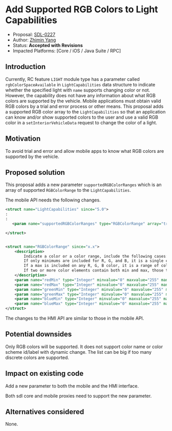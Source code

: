 # Add Supported RGB Colors to Light Capabilities

* Proposal: [SDL-0227](0227-add-supported-rgb-colors.md)
* Author: [Zhimin Yang](https://github.com/yang1070)
* Status: **Accepted with Revisions**
* Impacted Platforms: [Core / iOS / Java Suite / RPC]

## Introduction

Currently, RC feature `LIGHT` module type has a parameter called `rgbColorSpaceAvailable` in `LightCapabilities` data structure to indicate whether the specified light with `name` supports changing color or not. However, the capability does not have any information about what RGB colors are supported by the vehicle. Mobile applications must obtain valid RGB colors by a trial and error process or other means. This proposal adds a supported RGB color array to the `LightCapabilities` so that an application can know and/or show supported colors to the user and use a valid RGB color in a `setInteriorVehicleData` request to change the color of a light.

## Motivation

To avoid trial and error and allow mobile apps to know what RGB colors are supported by the vehicle.

## Proposed solution

This proposal adds a new parameter `supportedRGBColorRanges` which is an array of supported `RGBColorRange` to the `LightCapabilities`.

The mobile API needs the following changes.

```xml
<struct name="LightCapabilities" since="5.0">
: 
: 
   <param name="supportedRGBColorRanges" type="RGBColorRange" array="true" minsize="1" maxSize="999999" mandatory="false" since="x.x"/>

</struct>


<struct name="RGBColorRange" since="x.x">
    <description>
        Indicate a color or a color range, include the following cases:
        If only minimums are included for R, G, and B, it is a single color;
        If a max is included on any R, G, B color, it is a range of color;
        If two or more color elements contain both min and max, those two colors can be shaded together within the ranges supplied.
    </description>
    <param name="redMin" type="Integer" minvalue="0" maxvalue="255" mandatory="true" />
    <param name="redMax" type="Integer" minvalue="0" maxvalue="255" mandatory="false" />
    <param name="greenMin" type="Integer" minvalue="0" maxvalue="255" mandatory="true" />
    <param name="greenMax" type="Integer" minvalue="0" maxvalue="255" mandatory="false" />
    <param name="blueMin" type="Integer" minvalue="0" maxvalue="255" mandatory="true" />
    <param name="blueMax" type="Integer" minvalue="0" maxvalue="255" mandatory="false" />
</struct>
```

The changes to the HMI API are similar to those in the mobile API.

## Potential downsides

Only RGB colors will be supported. It does not support color name or color scheme id/label with dynamic change. The list can be big if too many discrete colors are supported.

## Impact on existing code

Add a new parameter to both the mobile and the HMI interface.

Both sdl core and mobile proxies need to support the new parameter.

## Alternatives considered

None.
